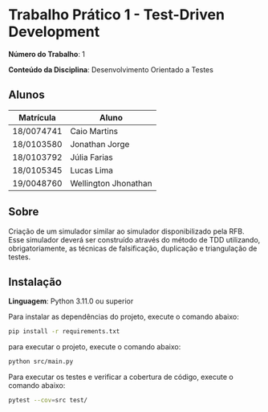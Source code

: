 # Trabalho Prático 1 - Test-Driven Development

**Número do Trabalho**: 1

**Conteúdo da Disciplina**: Desenvolvimento Orientado a Testes

## Alunos

| Matrícula  |        Aluno           |
| ---------- | ---------------------- |
| 18/0074741 | Caio Martins           |
| 18/0103580 | Jonathan Jorge         |
| 18/0103792 | Júlia Farias           |
| 18/0105345 | Lucas Lima             |
| 19/0048760 | Wellington Jhonathan   |

## Sobre

Criação de um simulador similar ao simulador disponibilizado pela RFB. Esse simulador deverá ser construído através do método de TDD utilizando, obrigatoriamente, as técnicas de falsificação, duplicação e triangulação de testes.

## Instalação

**Linguagem**: Python 3.11.0 ou superior

Para instalar as dependências do projeto, execute o comando abaixo:

```bash
pip install -r requirements.txt
```

para executar o projeto, execute o comando abaixo:

```bash
python src/main.py
```

Para executar os testes e verificar a cobertura de código, execute o comando abaixo:

```bash
pytest --cov=src test/
```

